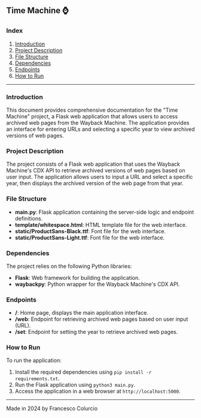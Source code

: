 ## Time Machine ⌚ 

### Index

1. [Introduction](#introduction)
2. [Project Description](#project-description)
3. [File Structure](#file-structure)
4. [Dependencies](#dependencies)
5. [Endpoints](#endpoints)
6. [How to Run](#how-to-run)

---

### Introduction

This document provides comprehensive documentation for the "Time Machine" project, a Flask web application that allows users to access archived web pages from the Wayback Machine. The application provides an interface for entering URLs and selecting a specific year to view archived versions of web pages.

### Project Description

The project consists of a Flask web application that uses the Wayback Machine's CDX API to retrieve archived versions of web pages based on user input. The application allows users to input a URL and select a specific year, then displays the archived version of the web page from that year.

### File Structure

- **main.py**: Flask application containing the server-side logic and endpoint definitions.
- **template/whitespace.html**: HTML template file for the web interface.
- **static/ProductSans-Black.ttf**: Font file for the web interface.
- **static/ProductSans-Light.ttf**: Font file for the web interface.

### Dependencies

The project relies on the following Python libraries:

- **Flask**: Web framework for building the application.
- **waybackpy**: Python wrapper for the Wayback Machine's CDX API.

### Endpoints

- **/**: Home page, displays the main application interface.
- **/web**: Endpoint for retrieving archived web pages based on user input (URL).
- **/set**: Endpoint for setting the year to retrieve archived web pages.

### How to Run

To run the application:

1. Install the required dependencies using `pip install -r requirements.txt`.
2. Run the Flask application using `python3 main.py`.
3. Access the application in a web browser at `http://localhost:5000`.

---
Made in 2024 by Francesco Colurcio
